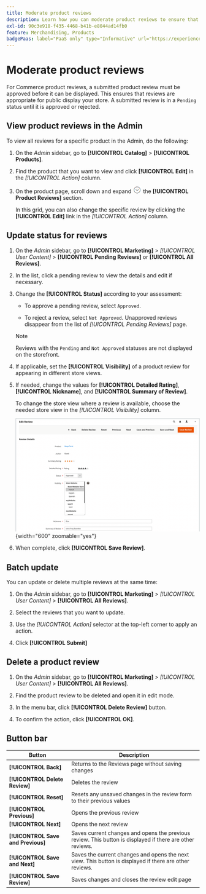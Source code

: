 ```yaml
---
title: Moderate product reviews
description: Learn how you can moderate product reviews to ensure that submitted reviews are appropriate for public display your store.
exl-id: 90c3e918-f435-4468-b41b-e8044ad14fb0
feature: Merchandising, Products
badgePaas: label="PaaS only" type="Informative" url="https://experienceleague.adobe.com/en/docs/commerce/user-guides/product-solutions" tooltip="Applies to Adobe Commerce on Cloud projects (Adobe-managed PaaS infrastructure) and on-premises projects only."
---
```

# Moderate product reviews

For Commerce product reviews, a submitted product review must be approved before it can be displayed. This ensures that reviews are appropriate for public display your store. A submitted review is in a `Pending` status until it is approved or rejected.

## View product reviews in the Admin

To view all reviews for a specific product in the Admin, do the following:

1. On the _Admin_ sidebar, go to **[!UICONTROL Catalog]** > **[!UICONTROL Products]**.

1. Find the product that you want to view and click **[!UICONTROL Edit]** in the _[!UICONTROL Action]_ column.

1. On the product page, scroll down and expand ![Expansion selector](../assets/icon-display-expand.png) the **[!UICONTROL Product Reviews]** section.

   In this grid, you can also change the specific review by clicking the **[!UICONTROL Edit]** link in the _[!UICONTROL Action]_ column.

## Update status for reviews

1. On the _Admin_ sidebar, go to **[!UICONTROL Marketing]** > _[!UICONTROL User Content]_ > **[!UICONTROL Pending Reviews]** or **[!UICONTROL All Reviews]**.

1. In the list, click a pending review to view the details and edit if necessary.

1. Change the **[!UICONTROL Status]** according to your assessment:

   - To approve a pending review, select `Approved`.

   - To reject a review, select `Not Approved`. Unapproved reviews disappear from the list of _[!UICONTROL Pending Reviews]_ page.

   >[!NOTE]
   >
   >Reviews with the `Pending` and `Not Approved` statuses are not displayed on the storefront.

1. If applicable, set the **[!UICONTROL Visibility]** of a product review for appearing in different store views.

1. If needed, change the values for **[!UICONTROL Detailed Rating]**, **[!UICONTROL Nickname]**, and **[!UICONTROL Summary of Review]**.

   To change the store view where a review is available, choose the needed store view in the _[!UICONTROL Visibility]_ column.

   ![Edit review page](./assets/edit-review-page.png){width="600" zoomable="yes"}

1. When complete, click **[!UICONTROL Save Review]**.

## Batch update

You can update or delete multiple reviews at the same time:

1. On the _Admin_ sidebar, go to **[!UICONTROL Marketing]** > _[!UICONTROL User Content]_ > **[!UICONTROL All Reviews]**.

1. Select the reviews that you want to update.

1. Use the _[!UICONTROL Action]_ selector at the top-left corner to apply an action.

1. Click **[!UICONTROL Submit]**

## Delete a product review

1. On the _Admin_ sidebar, go to **[!UICONTROL Marketing]** > _[!UICONTROL User Content]_ > **[!UICONTROL All Reviews]**.

1. Find the product review to be deleted and open it in edit mode.

1. In the menu bar, click **[!UICONTROL Delete Review]** button.

1. To confirm the action, click **[!UICONTROL OK]**.

## Button bar

| Button   | Description  |
|----------|--------------|
| **[!UICONTROL Back]** | Returns to the Reviews page without saving changes |
| **[!UICONTROL Delete Review]** | Deletes the review |
| **[!UICONTROL Reset]** | Resets any unsaved changes in the review form to their previous values |
| **[!UICONTROL Previous]** | Opens the previous review |
| **[!UICONTROL Next]** | Opens the next review |
| **[!UICONTROL Save and Previous]** | Saves current changes and opens the previous review. This button is displayed if there are other reviews. |
| **[!UICONTROL Save and Next]** | Saves the current changes and opens the next view. This button is displayed if there are other reviews. |
| **[!UICONTROL Save Review]** | Saves changes and closes the review edit page |
